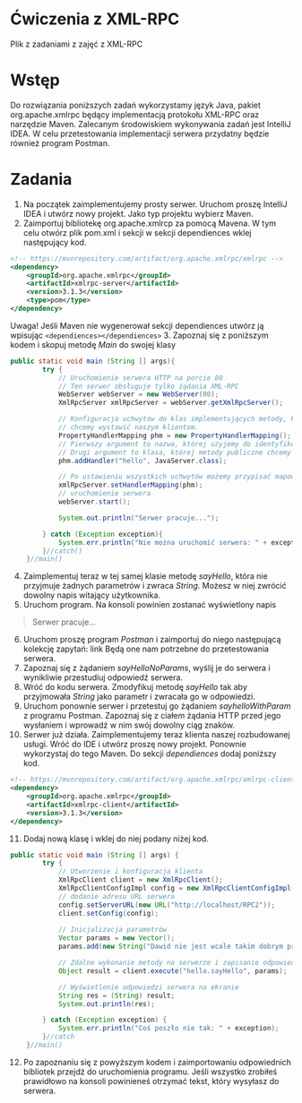 # Ćwiczenia z XML-RPC
Plik z zadaniami z zajęć z XML-RPC


# Wstęp

Do rozwiązania poniższych zadań wykorzystamy język Java, pakiet org.apache.xmlrpc będący implementacją protokołu XML-RPC oraz narzędzie Maven. Zalecanym środowiskiem wykonywania zadań jest IntelliJ IDEA. W celu przetestowania implementacji serwera przydatny będzie również program Postman.

# Zadania
1. Na początek zaimplementujemy prosty serwer. Uruchom proszę IntelliJ IDEA i utwórz nowy projekt. Jako typ projektu wybierz Maven.
2. Zaimportuj bibliotekę org.apache.xmlrcp za pomocą Mavena. W tym celu otwórz plik pom.xml i sekcji w sekcji dependiences wklej następujący kod. 
```xml
<!-- https://mvnrepository.com/artifact/org.apache.xmlrpc/xmlrpc -->
<dependency>
    <groupId>org.apache.xmlrpc</groupId>
    <artifactId>xmlrpc-server</artifactId>
    <version>3.1.3</version>
    <type>pom</type>
</dependency>
```
Uwaga! Jeśli Maven nie wygenerował sekcji dependiences utwórz ją wpisując ```<dependiences></dependiences>```
3. Zapoznaj się z poniższym kodem i skopuj metodę *Main* do swojej klasy
```Java
public static void main (String [] args){
        try {
            // Uruchomienie serwera HTTP na porcie 80
            // Ten serwer obsługuje tylko żądania XML-RPC
            WebServer webServer = new WebServer(80);
            XmlRpcServer xmlRpcServer = webServer.getXmlRpcServer();

            // Konfiguracja uchwytów do klas implementujących metody, które
            // chcemy wystawić naszym klientom.
            PropertyHandlerMapping phm = new PropertyHandlerMapping();
            // Pierwszy argument to nazwa, której użyjemy do identyfikowania danej klasy
            // Drugi argument to klasa, której metody publiczne chcemy udostępnić
            phm.addHandler("hello", JavaServer.class);

            // Po ustawieniu wszystkich uchwytów możemy przypisać mapowanie do serwera
            xmlRpcServer.setHandlerMapping(phm);
            // uruchomienie serwera
            webServer.start();

            System.out.println("Serwer pracuje...");

        } catch (Exception exception){
            System.err.println("Nie można uruchomić serwera: " + exception);
        }//catch()
    }//main()
```
4. Zaimplementuj teraz w tej samej klasie metodę *sayHello*, która nie przyjmuje żadnych parametrów i zwraca *String*. Możesz w niej zwrócić dowolny napis witający użytkownika.
5. Uruchom program. Na konsoli powinien zostanać wyświetlony napis 
> Serwer pracuje...
6. Uruchom proszę program *Postman* i zaimportuj do niego następującą kolekcję zapytań: link
Będą one nam potrzebne do przetestowania serwera.
7. Zapoznaj się z żądaniem *sayHelloNoParams*, wyślij je do serwera i wynikliwie przestudiuj odpowiedź serwera.
8. Wróć do kodu serwera. Zmodyfikuj metodę *sayHello* tak aby przyjmowała *String* jako parametr i zwracała go w odpowiedzi.
9. Uruchom ponownie serwer i przetestuj go żądaniem *sayhelloWithParam* z programu Postman. Zapoznaj się z ciałem żądania HTTP przed jego wysłaniem i wprowadź w nim swój dowolny ciąg znaków.
10. Serwer już działa. Zaimplementujemy teraz klienta naszej rozbudowanej usługi. Wróć do IDE i utwórz proszę nowy projekt. Ponownie wykorzystaj do tego Maven. Do sekcji *dependiences* dodaj poniższy kod.
```xml
<!-- https://mvnrepository.com/artifact/org.apache.xmlrpc/xmlrpc-client -->
<dependency>
    <groupId>org.apache.xmlrpc</groupId>
    <artifactId>xmlrpc-client</artifactId>
    <version>3.1.3</version>
</dependency>
```
11. Dodaj nową klasę i wklej do niej podany niżej kod.
```Java
public static void main (String [] args) {
        try {
            // Utworzenie i konfiguracja klienta
            XmlRpcClient client = new XmlRpcClient();
            XmlRpcClientConfigImpl config = new XmlRpcClientConfigImpl();
            // dodanie adresu URL serwera
            config.setServerURL(new URL("http://localhost/RPC2"));
            client.setConfig(config);
            
            // Inicjalizacja parametrów
            Vector params = new Vector();
            params.add(new String("Dawid nie jest wcale takim dobrym programistą jak sam uważa."));

            // Zdalne wykonanie metody na serwerze i zapisanie odpowiedzi
            Object result = client.execute("hello.sayHello", params);

            // Wyświetlenie odpowiedzi serwera na ekranie
            String res = (String) result;
            System.out.println(res);

        } catch (Exception exception) {
            System.err.println("Coś poszło nie tak: " + exception);
        }//catch
    }//main()
```
12. Po zapoznaniu się z powyższym kodem i zaimportowaniu odpowiednich bibliotek przejdź do uruchomienia programu. Jeśli wszystko zrobiłeś prawidłowo na konsoli powinieneś otrzymać tekst, który wysyłasz do serwera.

